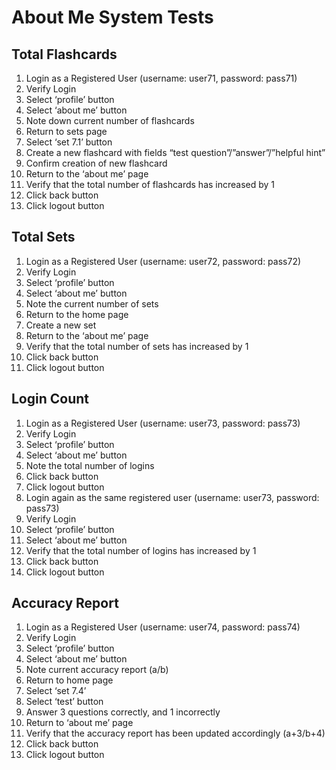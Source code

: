 # About Me System Tests
## Total Flashcards
1. Login as a Registered User (username: user71, password: pass71)
2. Verify Login
3. Select ‘profile’ button 
4. Select ‘about me’ button
5. Note down current number of flashcards
6. Return to sets page
7. Select ‘set 7.1’ button
8. Create a new flashcard with fields “test question”/”answer”/”helpful hint”
9. Confirm creation of new flashcard
10. Return to the ‘about me’ page
11. Verify that the total number of flashcards has increased by 1
12. Click back button
13. Click logout button

## Total Sets
1. Login as a Registered User (username: user72, password: pass72)
2. Verify Login
3. Select ‘profile’ button
4. Select ‘about me’ button
5. Note the current number of sets
6. Return to the home page
7. Create a new set
8. Return to the ‘about me’ page
9. Verify that the total number of sets has increased by 1
10. Click back button
11. Click logout button

## Login Count
1. Login as a Registered User (username: user73, password: pass73)
2. Verify Login
3. Select ‘profile’ button
4. Select ‘about me’ button
5. Note the total number of logins
6. Click back button
7. Click logout button
8. Login again as the same registered user (username: user73, password: pass73)
9. Verify Login
10. Select ‘profile’ button 
11. Select ‘about me’ button
12. Verify that the total number of logins has increased by 1
13. Click back button
14. Click logout button

## Accuracy Report
1. Login as a Registered User (username: user74, password: pass74)
2. Verify Login
3. Select ‘profile’ button 
4. Select ‘about me’ button
5. Note current accuracy report (a/b)
6. Return to home page
7. Select ‘set 7.4’
8. Select ‘test’ button
9. Answer 3 questions correctly, and 1 incorrectly
10. Return to ‘about me’ page
11. Verify that the accuracy report has been updated accordingly (a+3/b+4)
12. Click back button
13. Click logout button